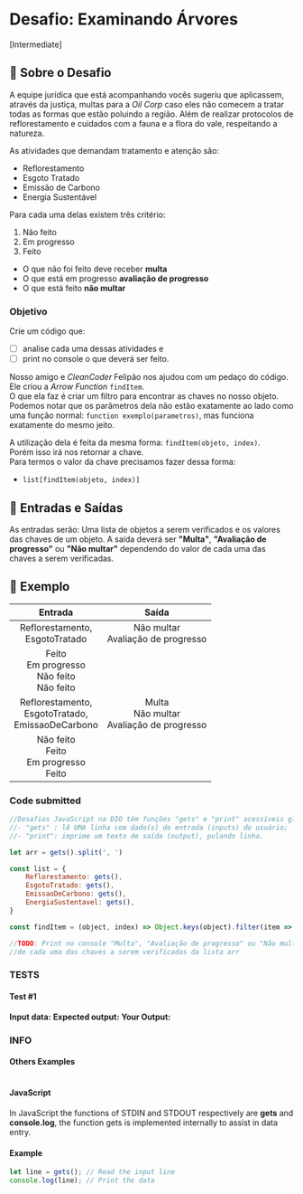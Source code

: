 # Desafio: Examinando Árvores

[Intermediate]

## 🌱 Sobre o Desafio

A equipe jurídica que está acompanhando vocês sugeriu que aplicassem, através
da justiça, multas para a *Oil Corp* caso eles não comecem a tratar todas as
formas que estão poluindo a região. Além de realizar protocolos de
reflorestamento e cuidados com a fauna e a flora do vale, respeitando a
natureza.

As atividades que demandam tratamento e atenção são:

* Reflorestamento
* Esgoto Tratado
* Emissão de Carbono
* Energia Sustentável

Para cada uma delas existem três critério:

1. Não feito
1. Em progresso
1. Feito

* O que não foi feito deve receber **multa**
* O que está em progresso **avaliação de progresso**
* O que está feito **não multar**

### Objetivo

Crie um código que:

* [ ] analise cada uma dessas atividades e
* [ ] print no console o que deverá ser feito.

Nosso amigo e *CleanCoder* Felipão nos ajudou com um pedaço do código.</br>
Ele criou a *Arrow Function* `findItem`.</br>
O que ela faz é criar um filtro para encontrar as chaves no nosso objeto.</br>
Podemos notar que os parâmetros dela não estão exatamente ao lado como uma
função normal: `function exemplo(parametros)`, mas funciona exatamente do
mesmo jeito.

A utilização dela é feita da mesma forma: `findItem(objeto, index)`.</br>
Porém isso irá nos retornar a chave.</br>
Para termos o valor da chave precisamos fazer dessa forma:

* `list[findItem(objeto, index)]`

## 🌅 Entradas e Saídas

As entradas serão: Uma lista de objetos a serem verificados e os valores das chaves de um objeto. A saída deverá ser **"Multa"**, **"Avaliação de progresso"** ou **"Não multar"** dependendo do valor de cada uma das chaves a serem verificadas.

## 🌳 Exemplo

|  Entrada   |   Saída    |
| :--------: | :--------: |
| Reflorestamento,</br>EsgotoTratado | Não multar</br>Avaliação de progresso |
| Feito</br>Em progresso</br>Não feito</br>Não feito |  |
| Reflorestamento,</br>EsgotoTratado,</br>EmissaoDeCarbono | Multa</br>Não multar</br>Avaliação de progresso |
| Não feito</br>Feito</br>Em progresso</br>Feito ||

### Code submitted

```js
//Desafios JavaScript na DIO têm funções "gets" e "print" acessíveis globalmente:
//- "gets" : lê UMA linha com dado(s) de entrada (inputs) do usuário;
//- "print": imprime um texto de saída (output), pulando linha.

let arr = gets().split(', ')

const list = {
    Reflorestamento: gets(),
    EsgotoTratado: gets(),
    EmissaoDeCarbono: gets(),
    EnergiaSustentavel: gets(),
}

const findItem = (object, index) => Object.keys(object).filter(item => item.toString() == index);

//TODO: Print no console "Multa", "Avaliação de progresso" ou "Não multar" dependendo do valor
//de cada uma das chaves a serem verificadas da lista arr
```

### TESTS

#### Test #1

**Input data:**
**Expected output:**
**Your Output:**

### INFO

#### Others Examples

```js
```

#### JavaScript

In JavaScript the functions of STDIN and STDOUT respectively are **gets** and **console.log**, the function gets is implemented internally to assist in data entry.

#### Example

```js
let line = gets(); // Read the input line
console.log(line); // Print the data
```
